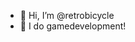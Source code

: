 - 👋 Hi, I’m @retrobicycle
- 👀 I do gamedevelopment!
<!---
retrobicycle/retrobicycle is a ✨ special ✨ repository because its `README.md` (this file) appears on your GitHub profile.
You can click the Preview link to take a look at your changes.
--->
